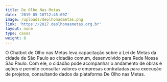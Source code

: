```yaml
---
title: De Olho Nas Metas
date: '2019-05-10T12:45:00Z'
image: /uploads/deolhonadmetas.png
link: 'https://2017.deolhonasmetas.org.br'
layout: none
type: cases
weight: 8
---
```

O Chatbot de Olho nas Metas leva capacitação sobre a Lei de Metas da cidade de São Paulo ao cidadão comum, desenvolvido para Rede Nossa São Paulo. Com ele, o cidadão pode acompanhar o andamento de obras e ações e permite consultar valores e empresas contratadas para execução de projetos, consultando dados da plataforma De Olho nas Metas.

